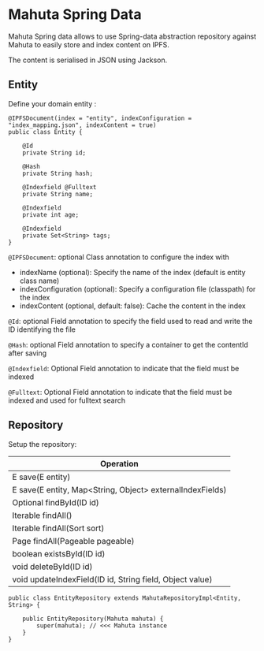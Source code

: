 Mahuta Spring Data
======

Mahuta Spring data allows to use Spring-data abstraction repository against Mahuta to easily store and index content on IPFS.

The content is serialised in JSON using Jackson.


## Entity

Define your domain entity :

```
@IPFSDocument(index = "entity", indexConfiguration = "index_mapping.json", indexContent = true)
public class Entity {
    
    @Id
    private String id;

    @Hash
    private String hash;

    @Indexfield @Fulltext
    private String name;

    @Indexfield
    private int age;

    @Indexfield
    private Set<String> tags;
}

```

`@IPFSDocument`: optional Class annotation to configure the index with

- indexName (optional): Specify the name of the index (default is entity class name)
- indexConfiguration (optional): Specify a configuration file (classpath) for the index
- indexContent (optional, default: false): Cache the content in the index

 `@Id`: optional Field annotation to specify the field used to read and write the ID identifying the file
 
 `@Hash`: optional Field annotation to specify a container to get the contentId after saving
 
 `@Indexfield`: Optional Field annotation to indicate that the field must be indexed
 
 `@Fulltext`: Optional Field annotation to indicate that the field must be indexed and used for fulltext search


## Repository


Setup the repository:


| Operation | 
| -------- |
| E save(E entity) |
| E save(E entity, Map<String, Object> externalIndexFields) |
| Optional<E> findById(ID id) |
| Iterable<E> findAll() |
| Iterable<E> findAll(Sort sort) |
| Page<E> findAll(Pageable pageable) |
| boolean existsById(ID id) |
| void deleteById(ID id) |
| void updateIndexField(ID id, String field, Object value) |



```
public class EntityRepository extends MahutaRepositoryImpl<Entity, String> {

    public EntityRepository(Mahuta mahuta) {
        super(mahuta); // <<< Mahuta instance
    }
}
```